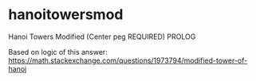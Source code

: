 # hanoitowersmod
Hanoi Towers Modified (Center peg REQUIRED) PROLOG


Based on logic of this answer:
https://math.stackexchange.com/questions/1973794/modified-tower-of-hanoi
